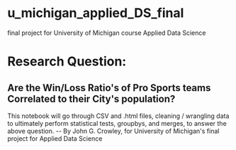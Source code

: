 # u_michigan_applied_DS_final
final project for University of Michigan course Applied Data Science
# Research Question:
## Are the Win/Loss Ratio's of Pro Sports teams Correlated to their City's population?

This notebook will go through CSV and .html files, cleaning / wrangling data to ultimately perform statistical tests, groupbys, and merges, to answer the above question.
-- By John G. Crowley, for University of Michigan's final project for Applied Data Science
